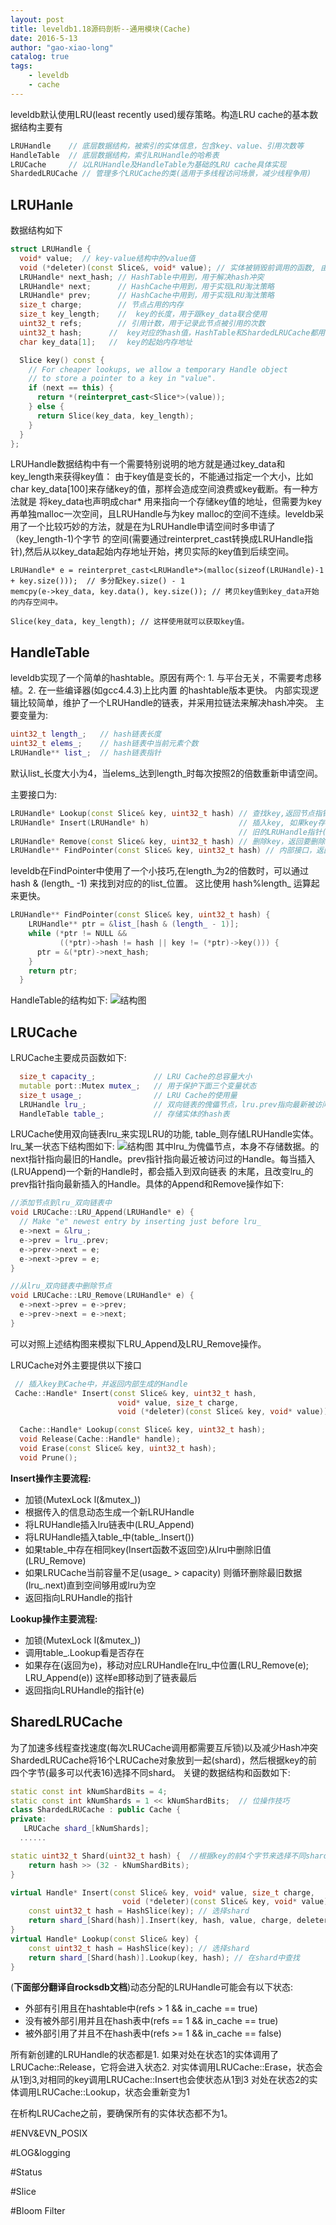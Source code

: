 ```yaml
---
layout: post
title: leveldb1.18源码剖析--通用模块(Cache)
date: 2016-5-13
author: "gao-xiao-long"
catalog: true
tags:
    - leveldb
    - cache
---
```


leveldb默认使用LRU(least recently used)缓存策略。构造LRU cache的基本数据结构主要有

```C++
LRUHandle    // 底层数据结构，被索引的实体信息，包含key、value、引用次数等
HandleTable  // 底层数据结构，索引LRUHandle的哈希表
LRUCache     // 以LRUHandle及HandleTable为基础的LRU cache具体实现
ShardedLRUCache // 管理多个LRUCache的类(适用于多线程访问场景，减少线程争用)
```

## LRUHanle

数据结构如下

```C++
struct LRUHandle {
  void* value;  // key-value结构中的value值
  void (*deleter)(const Slice&, void* value); // 实体被销毁前调用的函数, 由外部传入
  LRUHandle* next_hash; // HashTable中用到，用于解决hash冲突
  LRUHandle* next;      // HashCache中用到，用于实现LRU淘汰策略
  LRUHandle* prev;      // HashCache中用到，用于实现LRU淘汰策略
  size_t charge;        // 节点占用的内存
  size_t key_length;    //  key的长度，用于跟key_data联合使用
  uint32_t refs;        // 引用计数，用于记录此节点被引用的次数
  uint32_t hash;      //  key对应的hash值，HashTable和ShardedLRUCache都用得到
  char key_data[1];   //  key的起始内存地址

  Slice key() const {
    // For cheaper lookups, we allow a temporary Handle object
    // to store a pointer to a key in "value".
    if (next == this) {
      return *(reinterpret_cast<Slice*>(value));
    } else {
      return Slice(key_data, key_length);
    }
  }
};
```
LRUHandle数据结构中有一个需要特别说明的地方就是通过key_data和key_length来获得key值：
由于key值是变长的，不能通过指定一个大小，比如char key_data[100]来存储key的值，那样会造成空间浪费或key截断。有一种方法就是
将key_data也声明成char* 用来指向一个存储key值的地址，但需要为key再单独malloc一次空间，且LRUHandle与为key
malloc的空间不连续。leveldb采用了一个比较巧妙的方法，就是在为LRUHandle申请空间时多申请了（key_length-1)个字节
的空间(需要通过reinterpret_cast转换成LRUHandle指针),然后从以key_data起始内存地址开始，拷贝实际的key值到后续空间。

```
LRUHandle* e = reinterpret_cast<LRUHandle*>(malloc(sizeof(LRUHandle)-1 + key.size()));  // 多分配key.size() - 1
memcpy(e->key_data, key.data(), key.size()); // 拷贝key值到key_data开始的内存空间中。

Slice(key_data, key_length); // 这样使用就可以获取key值。

```



## HandleTable

leveldb实现了一个简单的hashtable。原因有两个: 1. 与平台无关，不需要考虑移植。2. 在一些编译器(如gcc4.4.3)上比内置
的hashtable版本更快。
内部实现逻辑比较简单，维护了一个LRUHandle的链表，并采用拉链法来解决hash冲突。
主要变量为:

```C++
uint32_t length_;   // hash链表长度
uint32_t elems_;    // hash链表中当前元素个数
LRUHandle** list_;  // hash链表指针
```
默认list_长度大小为4，当elems_达到length_时每次按照2的倍数重新申请空间。

主要接口为:

```C++
LRUHandle* Lookup(const Slice& key, uint32_t hash) // 查找key,返回节点指针
LRUHandle* Insert(LRUHandle* h)                    // 插入key, 如果key存在,返回NULL，否则返回key对应的
                                                   // 旧的LRUHandle指针(后续可以将其释放)
LRUHandle* Remove(const Slice& key, uint32_t hash) // 删除key，返回要删除的LRUHandle指针(后续可以将其释放)
LRUHandle** FindPointer(const Slice& key, uint32_t hash) // 内部接口，返回key在list_中的位置
```

leveldb在FindPointer中使用了一个小技巧,在length_为2的倍数时，可以通过 hash & (length_ -1) 来找到对应的的list_位置。
这比使用 hash%length_ 运算起来更快。

```C++
LRUHandle** FindPointer(const Slice& key, uint32_t hash) {
    LRUHandle** ptr = &list_[hash & (length_ - 1)];
    while (*ptr != NULL &&
           ((*ptr)->hash != hash || key != (*ptr)->key())) {
      ptr = &(*ptr)->next_hash;
    }
    return ptr;
  }
```
HandleTable的结构如下:
![结构图](/img/in-post/leveldb/hashtable.png)

## LRUCache

LRUCache主要成员函数如下:

```C++
  size_t capacity_;             // LRU Cache的总容量大小
  mutable port::Mutex mutex_;   // 用于保护下面三个变量状态
  size_t usage_;                // LRU Cache的使用量
  LRUHandle lru_;               // 双向链表的傀儡节点，lru.prev指向最新被访问过的实体，lru.next指向最旧的实体
  HandleTable table_;           // 存储实体的hash表
```

LRUCache使用双向链表lru_来实现LRU的功能, table_则存储LRUHandle实体。
lru_某一状态下结构图如下:
![结构图](/img/in-post/leveldb/lru.png)
其中lru_为傀儡节点，本身不存储数据。的next指针指向最旧的Handle。prev指针指向最近被访问过的Handle。每当插入(LRUAppend)一个新的Handle时，都会插入到双向链表
的末尾，且改变lru_的prev指针指向最新插入的Handle。具体的Append和Remove操作如下:

```C++
//添加节点到lru_双向链表中
void LRUCache::LRU_Append(LRUHandle* e) {
  // Make "e" newest entry by inserting just before lru_
  e->next = &lru_;
  e->prev = lru_.prev;
  e->prev->next = e;
  e->next->prev = e;
}

//从lru_双向链表中删除节点
void LRUCache::LRU_Remove(LRUHandle* e) {
  e->next->prev = e->prev;
  e->prev->next = e->next;
}
```

可以对照上述结构图来模拟下LRU_Append及LRU_Remove操作。

LRUCache对外主要提供以下接口

```C++
 // 插入key到Cache中，并返回内部生成的Handle
 Cache::Handle* Insert(const Slice& key, uint32_t hash,
                        void* value, size_t charge,
                        void (*deleter)(const Slice& key, void* value));

  Cache::Handle* Lookup(const Slice& key, uint32_t hash);
  void Release(Cache::Handle* handle);
  void Erase(const Slice& key, uint32_t hash);
  void Prune();

```

**Insert操作主要流程:**

* 加锁(MutexLock l(&mutex_))
* 根据传入的信息动态生成一个新LRUHandle
* 将LRUHandle插入lru链表中(LRU_Append)
* 将LRUHandle插入table_中(table_.Insert())
* 如果table_中存在相同key(Insert函数不返回空)从lru中删除旧值(LRU_Remove)
* 如果LRUCache当前容量不足(usage_ > capacity) 则循环删除最旧数据(lru_.next)直到空间够用或lru为空
* 返回指向LRUHandle的指针

**Lookup操作主要流程:**

* 加锁(MutexLock l(&mutex_))
* 调用table_.Lookup看是否存在
* 如果存在(返回为e)，移动对应LRUHandle在lru_中位置(LRU_Remove(e); LRU_Append(e)) 这样e即移动到了链表最后
* 返回指向LRUHandle的指针(e)

## SharedLRUCache

为了加速多线程查找速度(每次LRUCache调用都需要互斥锁)以及减少Hash冲突
ShardedLRUCache将16个LRUCache对象放到一起(shard)，然后根据key的前四个字节(最多可以代表16)选择不同shard。
关键的数据结构和函数如下:

```C++
static const int kNumShardBits = 4;
static const int kNumShards = 1 << kNumShardBits;  // 位操作技巧
class ShardedLRUCache : public Cache {
private:
   LRUCache shard_[kNumShards];
  ......

static uint32_t Shard(uint32_t hash) {  //根据key的前4个字节来选择不同shard
    return hash >> (32 - kNumShardBits);
}

virtual Handle* Insert(const Slice& key, void* value, size_t charge,
                         void (*deleter)(const Slice& key, void* value)) {
    const uint32_t hash = HashSlice(key); // 选择shard
    return shard_[Shard(hash)].Insert(key, hash, value, charge, deleter); //插入shard中
}
virtual Handle* Lookup(const Slice& key) {
    const uint32_t hash = HashSlice(key); // 选择shard
    return shard_[Shard(hash)].Lookup(key, hash); // 在shard中查找
}
```

(**下面部分翻译自rocksdb文档**)动态分配的LRUHandle可能会有以下状态:

* 外部有引用且在hashtable中(refs >  1 && in_cache == true)
* 没有被外部引用并且在hash表中(refs == 1 && in_cache == true)
* 被外部引用了并且不在hash表中(refs >= 1 && in_cache == false)

所有新创建的LRUHandle的状态都是1. 如果对处在状态1的实体调用了LRUCache::Release，它将会进入状态2.
对实体调用LRUCache::Erase，状态会从1到3,对相同的key调用LRUCache::Insert也会使状态从1到3
对处在状态2的实体调用LRUCache::Lookup，状态会重新变为1

在析构LRUCache之前，要确保所有的实体状态都不为1。

#ENV&EVN_POSIX

#LOG&logging

#Status

#Slice

#Bloom Filter
